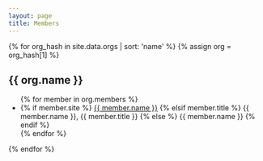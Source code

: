 ```yaml
---
layout: page
title: Members
---
```


{% for org_hash in site.data.orgs | sort: 'name' %}
{% assign org = org_hash[1] %}
<p><h2>{{ org.name }}</h2>
    <ul>
    {% for member in org.members %}
        <li>
        {% if member.site %}
           <a href="{{ member.site }}">{{ member.name }}</a>
        {% elsif member.title %}
           {{ member.name }}, {{ member.title }}
        {% else %}
           {{ member.name }}
        {% endif %}
        </li>
    {% endfor %}
    </ul>
</p>
{% endfor %}
